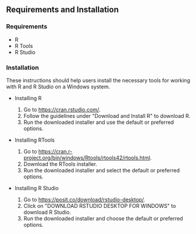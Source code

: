## Requirements and Installation

### Requirements

* R
* R Tools
* R Studio

### Installation

These instructions should help users install the necessary tools for working with R and R Studio on a Windows system. 

- Installing R
  1. Go to https://cran.rstudio.com/.
  2. Follow the guidelines under "Download and Install R" to download R.
  3. Run the downloaded installer and use the default or preferred options.

- Installing RTools
  1. Go to https://cran.r-project.org/bin/windows/Rtools/rtools42/rtools.html.
  2. Download the RTools installer.
  3. Run the downloaded installer and select the default or preferred options.

- Installing R Studio
  1. Go to https://posit.co/download/rstudio-desktop/.
  2. Click on "DOWNLOAD RSTUDIO DESKTOP FOR WINDOWS" to download R Studio.
  3. Run the downloaded installer and choose the default or preferred options.
